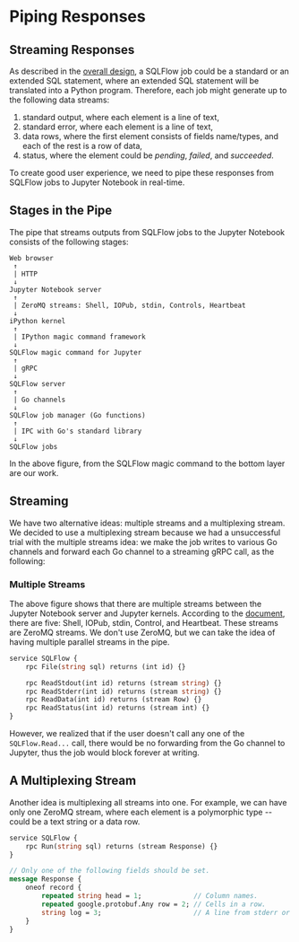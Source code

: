 # Piping Responses


## Streaming Responses

As described in the [overall design](design_syntax.md), a SQLFlow job could be a standard or an extended SQL statement, where an extended SQL statement will be translated into a Python program.  Therefore, each job might generate up to the following data streams:

1. standard output, where each element is a line of text,
1. standard error, where each element is a line of text,
1. data rows, where the first element consists of fields name/types, and each of the rest is a row of data,
1. status, where the element could be *pending*, *failed*, and *succeeded*.

To create good user experience, we need to pipe these responses from SQLFlow jobs to Jupyter Notebook in real-time.


## Stages in the Pipe

The pipe that streams outputs from SQLFlow jobs to the Jupyter Notebook consists of the following stages:

```
Web browser 
 ↑
 | HTTP
 ↓
Jupyter Notebook server
 ↑
 | ZeroMQ streams: Shell, IOPub, stdin, Controls, Heartbeat
 ↓
iPython kernel
 ↑
 | IPython magic command framework
 ↓
SQLFlow magic command for Jupyter
 ↑
 | gRPC
 ↓
SQLFlow server
 ↑
 | Go channels
 ↓
SQLFlow job manager (Go functions)
 ↑
 | IPC with Go's standard library
 ↓ 
SQLFlow jobs
```

In the above figure, from the SQLFlow magic command to the bottom layer are our work.


##  Streaming

We have two alternative ideas: multiple streams and a multiplexing stream.
We decided to use a multiplexing stream because we had a unsuccessful trial with the multiple streams idea: we make the job writes to various Go channels and forward each Go channel to a streaming gRPC call, as the following:

### Multiple Streams

The above figure shows that there are multiple streams between the Jupyter Notebook server and Jupyter kernels.  According to the [document](https://jupyter-client.readthedocs.io/en/stable/messaging.html), there are five: Shell, IOPub, stdin, Control, and Heartbeat.  These streams are ZeroMQ streams.  We don't use ZeroMQ, but we can take the idea of having multiple parallel streams in the pipe.


```protobuf
service SQLFlow {
    rpc File(string sql) returns (int id) {}

    rpc ReadStdout(int id) returns (stream string) {}
    rpc ReadStderr(int id) returns (stream string) {}
    rpc ReadData(int id) returns (stream Row) {}
    rpc ReadStatus(int id) returns (stream int) {}
}
```

However, we realized that if the user doesn't call any one of the `SQLFlow.Read...` call, there would be no forwarding from the Go channel to Jupyter, thus the job would block forever at writing.

## A Multiplexing Stream

Another idea is multiplexing all streams into one. For example, we can have only one ZeroMQ stream, where each element is a polymorphic type -- could be a text string or a data row.

```protobuf
service SQLFlow {
    rpc Run(string sql) returns (stream Response) {}
}

// Only one of the following fields should be set.
message Response {
    oneof record {
        repeated string head = 1;             // Column names.
        repeated google.protobuf.Any row = 2; // Cells in a row.
        string log = 3;                       // A line from stderr or stdout.
    }
}
```
